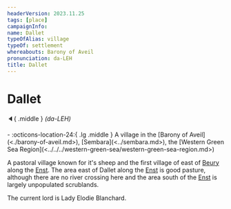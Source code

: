 ```yaml
---
headerVersion: 2023.11.25
tags: [place]
campaignInfo:
name: Dallet
typeOfAlias: village
typeOf: settlement
whereabouts: Barony of Aveil
pronunciation: da-LEH
title: Dallet
---
```

# Dallet
:speaker:{ .middle } *(da-LEH)*  
<div class="grid cards ext-narrow-margin ext-one-column" markdown>
-    :octicons-location-24:{ .lg .middle } A village in the [Barony of Aveil](<./barony-of-aveil.md>), [Sembara](<../sembara.md>), the [Western Green Sea Region](<../../../western-green-sea/western-green-sea-region.md>)  
</div>


A pastoral village known for it's sheep and the first village of east of [Beury](<cleenseau-region/beury.md>) along the [Enst](<../../rivers/wistel-enst-watershed/enst.md>). The area east of Dallet along the [Enst](<../../rivers/wistel-enst-watershed/enst.md>) is good pasture, although there are no river crossing here and the area south of the [Enst](<../../rivers/wistel-enst-watershed/enst.md>) is largely unpopulated scrublands. 

The current lord is Lady Elodie Blanchard. 
